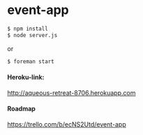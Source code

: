 # event-app


```bash
$ npm install
$ node server.js
```
or
```bash
$ foreman start
```


#### Heroku-link:
http://aqueous-retreat-8706.herokuapp.com

#### Roadmap
https://trello.com/b/ecNS2Utd/event-app

